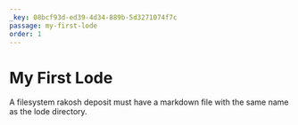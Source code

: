 ```yaml
---
_key: 08bcf93d-ed39-4d34-889b-5d3271074f7c
passage: my-first-lode
order: 1
---
```


# My First Lode

A filesystem rakosh deposit must have a markdown file with the same name as the lode directory.
